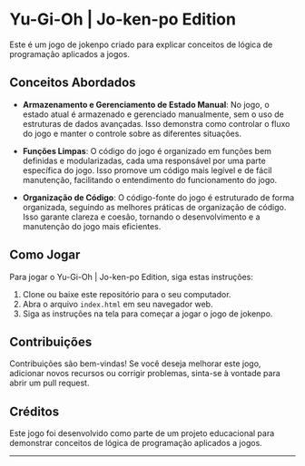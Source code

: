 # Yu-Gi-Oh | Jo-ken-po Edition

Este é um jogo de jokenpo criado para explicar conceitos de lógica de programação aplicados a jogos.

## Conceitos Abordados

- **Armazenamento e Gerenciamento de Estado Manual**: No jogo, o estado atual é armazenado e gerenciado manualmente, sem o uso de estruturas de dados avançadas. Isso demonstra como controlar o fluxo do jogo e manter o controle sobre as diferentes situações.

- **Funções Limpas**: O código do jogo é organizado em funções bem definidas e modularizadas, cada uma responsável por uma parte específica do jogo. Isso promove um código mais legível e de fácil manutenção, facilitando o entendimento do funcionamento do jogo.

- **Organização de Código**: O código-fonte do jogo é estruturado de forma organizada, seguindo as melhores práticas de organização de código. Isso garante clareza e coesão, tornando o desenvolvimento e a manutenção do jogo mais eficientes.

## Como Jogar

Para jogar o Yu-Gi-Oh | Jo-ken-po Edition, siga estas instruções:

1. Clone ou baixe este repositório para o seu computador.
2. Abra o arquivo `index.html` em seu navegador web.
3. Siga as instruções na tela para começar a jogar o jogo de jokenpo.

## Contribuições

Contribuições são bem-vindas! Se você deseja melhorar este jogo, adicionar novos recursos ou corrigir problemas, sinta-se à vontade para abrir um pull request.

## Créditos

Este jogo foi desenvolvido como parte de um projeto educacional para demonstrar conceitos de lógica de programação aplicados a jogos.

---
